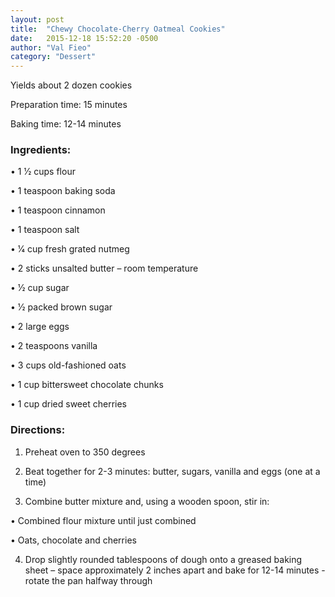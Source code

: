 ```yaml
---
layout: post
title:  "Chewy Chocolate-Cherry Oatmeal Cookies"
date:   2015-12-18 15:52:20 -0500
author: "Val Fieo"
category: "Dessert"
---
```

Yields about 2 dozen cookies

Preparation time: 15 minutes 

Baking time: 12-14 minutes

### Ingredients:

• 1 1⁄2 cups flour

• 1 teaspoon baking soda

• 1 teaspoon cinnamon

• 1 teaspoon salt

• 1⁄4 cup fresh grated nutmeg

• 2 sticks unsalted butter – room temperature

• 1⁄2 cup sugar

• 1⁄2 packed brown sugar

• 2 large eggs

• 2 teaspoons vanilla

• 3 cups old-fashioned oats

• 1 cup bittersweet chocolate chunks 

• 1 cup dried sweet cherries

### Directions:

1. Preheat oven to 350 degrees

2. Beat together for 2-3 minutes: butter, sugars, vanilla and eggs (one at a time)

3. Combine butter mixture and, using a wooden spoon, stir in: 

• Combined flour mixture until just combined

• Oats, chocolate and cherries

4. Drop slightly rounded tablespoons of dough onto a greased baking sheet – space approximately 2 inches apart and bake for 12-14 minutes - rotate the pan halfway through